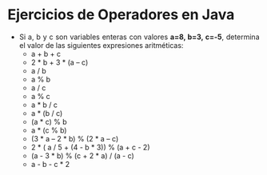 <div align="justify">

# Ejercicios de Operadores en Java

- Si a, b y c son variables enteras con valores __a=8, b=3, c=-5__, determina el valor de las siguientes expresiones aritméticas:
    -  a + b + c
    -  2 * b + 3 * (a – c)
    - a / b
    - a % b
    - a / c
    - a % c
    - a * b / c
    - a * (b / c)
    - (a * c) % b
    - a * (c % b)
    - (3 * a – 2 * b) % (2 * a – c)
    - 2 * ( a / 5 + (4 - b * 3)) % (a + c - 2)                      
    - (a - 3 * b) % (c + 2 * a) / (a - c)
    - a - b - c * 2

</div>